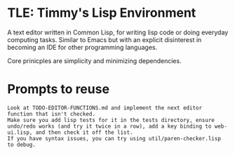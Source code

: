 
# TLE: Timmy's Lisp Environment

A text editor written in Common Lisp, for writing lisp code or doing
everyday computing tasks. Similar to Emacs but with an explicit
disinterest in becoming an IDE for other programming languages.

Core prinicples are simplicity and minimizing dependencies.


# Prompts to reuse

```
Look at TODO-EDITOR-FUNCTIONS.md and implement the next editor function that isn't checked.
Make sure you add lisp tests for it in the tests directory, ensure undo/redo works (and try it twice in a row), add a key binding to web-ui.lisp, and then check it off the list.
If you have syntax issues, you can try using util/paren-checker.lisp to debug.
```
